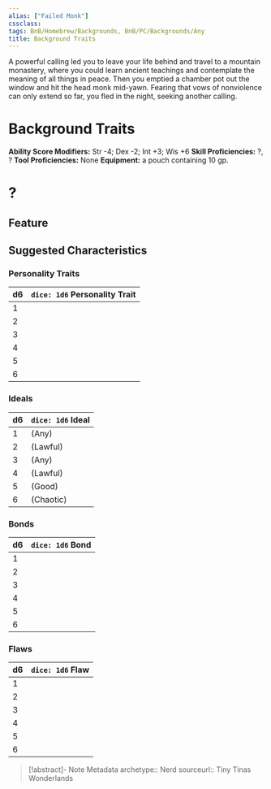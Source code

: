 ```yaml
---
alias: ["Failed Monk"]
cssclass: 
tags: BnB/Homebrew/Backgrounds, BnB/PC/Backgrounds/Any
title: Background Traits
---
```

A powerful calling led you to leave your life behind and travel to a mountain monastery, where you could learn ancient teachings and contemplate the meaning of all things in peace. Then you emptied a chamber pot out the window and hit the head monk mid-yawn. Fearing that vows of nonviolence can only extend so far, you fled in the night, seeking another calling.

# Background Traits
**Ability Score Modifiers:** Str -4; Dex -2; Int +3; Wis +6
**Skill Proficiencies:** ?, ?
**Tool Proficiencies:** None
**Equipment:** a pouch containing 10 gp.

# ?

## Feature

## Suggested Characteristics

### Personality Traits
| d6 | `dice: 1d6` Personality Trait |
| --- | --- |
| 1 |  |
| 2 | |
| 3 |  |
| 4 |  |
| 5 |  |
| 6 |  |

### Ideals
| d6 | `dice: 1d6` Ideal |
| --- | --- |
| 1 | (Any) |
| 2 |  (Lawful) |
| 3 |  (Any) |
| 4 |  (Lawful) |
| 5 |  (Good) |
| 6 |  (Chaotic) |

### Bonds
| d6 | `dice: 1d6` Bond |
| --- | --- |
| 1 |  |
| 2 |  |
| 3 | |
| 4 |  |
| 5 | |
| 6 |  |

### Flaws
| d6  | `dice: 1d6` Flaw |
| --- | ---------------- |
| 1   |                  |
| 2   |                  |
| 3   |                  |
| 4   |                  |
| 5   |                  |
| 6   |                  |

> [!abstract]- Note Metadata
> archetype:: Nerd
> sourceurl:: Tiny Tinas Wonderlands

